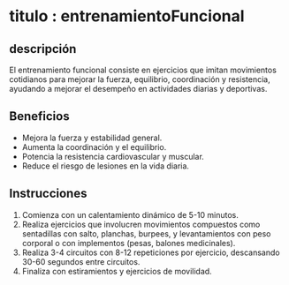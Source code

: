 # titulo : entrenamientoFuncional

## descripción
El entrenamiento funcional consiste en ejercicios que imitan movimientos cotidianos para mejorar la fuerza, equilibrio, coordinación y resistencia, ayudando a mejorar el desempeño en actividades diarias y deportivas.

## Beneficios
- Mejora la fuerza y estabilidad general.
- Aumenta la coordinación y el equilibrio.
- Potencia la resistencia cardiovascular y muscular.
- Reduce el riesgo de lesiones en la vida diaria.

## Instrucciones
1. Comienza con un calentamiento dinámico de 5-10 minutos.
2. Realiza ejercicios que involucren movimientos compuestos como sentadillas con salto, planchas, burpees, y levantamientos con peso corporal o con implementos (pesas, balones medicinales).
3. Realiza 3-4 circuitos con 8-12 repeticiones por ejercicio, descansando 30-60 segundos entre circuitos.
4. Finaliza con estiramientos y ejercicios de movilidad.